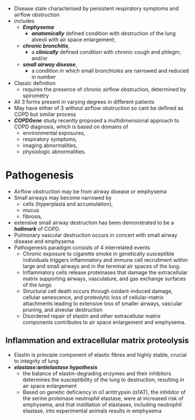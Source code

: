 * Disease state characterised by persistent respiratory symptoms and airflow obstruction
* includes 
	* ***Emphysema***
		* ***anatomically*** defined condition with destruction of the lung alveoli with air space enlargement; 
	* ***chronic bronchitis***, 
		* a ***clinically*** defined condition with chronic cough and phlegm; and/or 
	* ***small airway disease***, 
		* a condition in which small bronchioles are narrowed and reduced in number
* Classic definition 
	* requires the presence of chronic airflow obstruction, determined by spirometry
* All 3 forms present in varying degrees in different patients 
* May have either of 3 without airflow obstruction so cant be defined as COPD but similar process 
* ***COPDGene*** study recently proposed a multidimensional approach to COPD diagnosis, which is based on domains of 
	* environmental exposures, 
	* respiratory symptoms, 
	* imaging abnormalities, 
	* physiologic abnormalities.
# Pathogenesis 
* Airflow obstruction may be from airway disease or emphysema 
* Small airways may become narrowed by 
	* cells (hyperplasia and accumulation), 
	* mucus 
	* fibrosis,
* extensive small airway destruction has been demonstrated to be a ***hallmark*** of COPD.
* Pulmonary vascular destruction occurs in concert with small airway disease and emphysema 
* Pathogenesis paradigm consists of 4 interrelated events 
	* Chronic exposure to cigarette smoke in genetically susceptible individuals triggers inflammatory and immune cell recruitment within large and small airways and in the terminal air spaces of the lung.
	* Inflammatory cells release proteinases that damage the extracellular matrix supporting airways, vasculature, and gas exchange surfaces of the lungs 
	* Structural cell death occurs through oxidant-induced damage, cellular senescence, and proteolytic loss of cellular-matrix attachments leading to extensive loss of smaller airways, vascular pruning, and alveolar destruction 
	* Disordered repair of elastin and other extracellular matrix components contributes to air space enlargement and emphysema.
## Inflammation and extracellular matrix proteolysis 
* Elastin is principle component of elastic fibres and highly stable, crucial to integrity of lung 
* ***elastase:antielastase hypothesis***
	* the balance of elastin-degrading enzymes and their inhibitors determines the susceptibility of the lung to destruction, resulting in air space enlargement
	* Based on genetic deficiency in α1 antitrypsin (α1AT), the inhibitor of the serine proteinase neutrophil elastase, were at increased risk of emphysema, and that instillation of elastases, including neutrophil elastase, into experimental animals results in emphysema